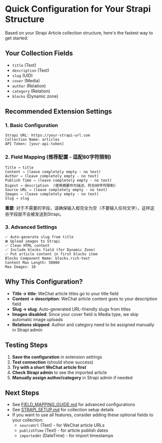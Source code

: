 # Quick Configuration for Your Strapi Structure

Based on your Strapi Article collection structure, here's the fastest way to get started:

## Your Collection Fields
- `title` (Text)
- `description` (Text)  
- `slug` (UID)
- `cover` (Media)
- `author` (Relation)
- `category` (Relation)
- `blocks` (Dynamic zone)

## Recommended Extension Settings

### 1. Basic Configuration
```
Strapi URL: https://your-strapi-url.com
Collection Name: articles
API Token: [your-api-token]
```

### 2. Field Mapping (推荐配置 - 适配80字符限制)
```
Title → title
Content → (leave completely empty - no text)
Author → (leave completely empty - no text)
Publish Time → (leave completely empty - no text)
Digest → description  (使用摘要作为描述，符合80字符限制)
Source URL → (leave completely empty - no text)
Images → (leave completely empty - no text)
Slug → slug
```

**重要**: 对于不需要的字段，请确保输入框完全为空（不要输入任何文字），这样这些字段就不会被发送到Strapi。

### 3. Advanced Settings
```
✅ Auto-generate slug from title
❌ Upload images to Strapi
✅ Clean HTML content
✅ Include blocks field (for Dynamic Zone)
✅ Put article content in first blocks item
Blocks Component Name: blocks.rich-text
Content Max Length: 50000
Max Images: 10
```

## Why This Configuration?

- **Title → title**: WeChat article titles go to your title field
- **Content → description**: WeChat article content goes to your description field  
- **Slug → slug**: Auto-generated URL-friendly slugs from titles
- **Images disabled**: Since your cover field is Media type, we skip automatic image uploads
- **Relations skipped**: Author and category need to be assigned manually in Strapi admin

## Testing Steps

1. **Save the configuration** in extension settings
2. **Test connection** (should show success)
3. **Try with a short WeChat article first**
4. **Check Strapi admin** to see the imported article
5. **Manually assign author/category** in Strapi admin if needed

## Next Steps

- See [FIELD_MAPPING_GUIDE.md](FIELD_MAPPING_GUIDE.md) for advanced configurations
- See [STRAPI_SETUP.md](STRAPI_SETUP.md) for collection setup details
- If you want to use all features, consider adding these optional fields to your collection:
  - `sourceUrl` (Text) - for WeChat article URLs
  - `publishTime` (Text) - for article publish dates
  - `importedAt` (DateTime) - for import timestamps 